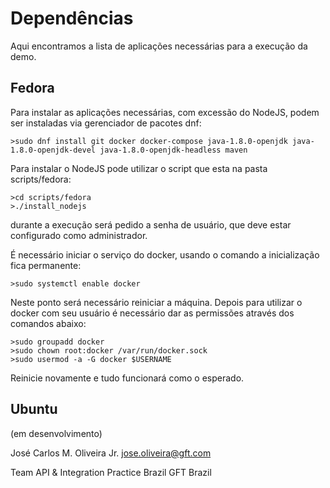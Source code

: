 # Dependências

Aqui encontramos a lista de aplicações necessárias para a execução da demo.

## Fedora

Para instalar as aplicações necessárias, com excessão do NodeJS, podem ser instaladas via gerenciador de pacotes dnf:

    >sudo dnf install git docker docker-compose java-1.8.0-openjdk java-1.8.0-openjdk-devel java-1.8.0-openjdk-headless maven

Para instalar o NodeJS pode utilizar o script que esta na pasta scripts/fedora:

    >cd scripts/fedora
    >./install_nodejs

durante a execução será pedido a senha de usuário, que deve estar configurado como administrador.

É necessário iniciar o serviço do docker, usando o comando a inicialização fica permanente:

    >sudo systemctl enable docker

Neste ponto será necessário reiniciar a máquina. Depois para utilizar o docker com seu usuário é necessário dar as permissões através dos comandos abaixo:

    >sudo groupadd docker
    >sudo chown root:docker /var/run/docker.sock
    >sudo usermod -a -G docker $USERNAME

Reinicie novamente e tudo funcionará como o esperado.

## Ubuntu

(em desenvolvimento)

José Carlos M. Oliveira Jr.
jose.oliveira@gft.com

Team API & Integration Practice Brazil
GFT Brazil
